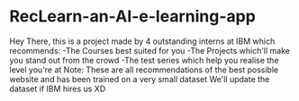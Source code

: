# RecLearn-an-AI-e-learning-app
Hey There, this is a project made by 4 outstanding interns at IBM  which recommends: -The Courses best suited for you -The Projects which'll make you stand out from the crowd -The test series which help you realise the level you're at Note: These are all recommendations of the best possible website  and has been trained on a very small dataset  We'll update the dataset if IBM hires us XD
